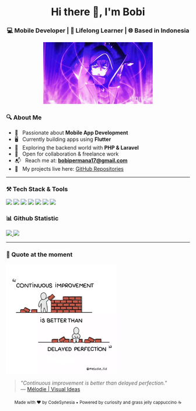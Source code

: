 <!-- Profile Header -->
<h1 align="center">Hi there 👋, I'm Bobi</h1>
<h3 align="center">💻 Mobile Developer | 🚀 Lifelong Learner | 🌐 Based in Indonesia</h3>

<p align="center">
  <img src="https://raw.githubusercontent.com/bobipermanasandi/bobipermanasandi/main/assets/gif/cid2.gif" width="300" alt="Coding GIF"/>
</p>

### 🔍 About Me

- 📱 &nbsp; Passionate about **Mobile App Development**
- 🖥️ &nbsp; Currently building apps using **Flutter**
- 🌱 &nbsp; Exploring the backend world with **PHP & Laravel**
- 🤝 &nbsp; Open for collaboration & freelance work
- 📬 &nbsp; Reach me at: **bobipermana17@gmail.com**
- 📂 &nbsp; My projects live here: [GitHub Repositories](https://github.com/bobipermanasandi?tab=repositories)

---

### ⚒️ Tech Stack & Tools

<p align="left">
  <img src="https://img.shields.io/badge/Flutter-02569B?style=flat&logo=flutter&logoColor=white" />
  <img src="https://img.shields.io/badge/Dart-0175C2?style=flat&logo=dart&logoColor=white" />
  <img src="https://img.shields.io/badge/PHP-777BB4?style=flat&logo=php&logoColor=white" />
  <img src="https://img.shields.io/badge/Laravel-FF2D20?style=flat&logo=laravel&logoColor=white" />
  <img src="https://img.shields.io/badge/Firebase-FFCA28?style=flat&logo=firebase&logoColor=black" />
  <img src="https://img.shields.io/badge/Cursor_AI-000000?style=flat&logo=cursor&logoColor=white" />
  <img src="https://img.shields.io/badge/VSCode-007ACC?style=flat&logo=visual-studio-code&logoColor=white" />
</p>

### 📊 Github Statistic

<p align="left">
<a href="https://github.com/bobipermanasandi">
  <img height="180em" src="https://github-readme-stats-eight-theta.vercel.app/api?username=bobipermanasandi&show_icons=true&theme=algolia&include_all_commits=true&count_private=true"/>
  <img height="180em" src="https://github-readme-stats-eight-theta.vercel.app/api/top-langs/?username=bobipermanasandi&layout=compact&layout=compact&theme=algolia"/>
</a>
</p>

---

### 💬 Quote at the moment

<img src="assets/images.jpg" height="300em" />

> *"Continuous improvement is better than delayed perfection."*  
> — [Mélodie | Visual Ideas](https://x.com/melodie_tld/status/1549023788330893313)


<!-- Feel free to remove this footer if you prefer a cleaner look -->
<p align="center">
  <sub>Made with ❤️ by CodeSynesia • Powered by curiosity and grass jelly cappuccino ☕</sub>
</p>

